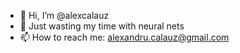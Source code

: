 - 👋 Hi, I’m @alexcalauz
- 👀 Just wasting my time with neural nets
- 📫 How to reach me: alexandru.calauz@gmail.com

<!---
alexcalauz/alexcalauz is a ✨ special ✨ repository because its `README.md` (this file) appears on your GitHub profile.
You can click the Preview link to take a look at your changes.
--->
